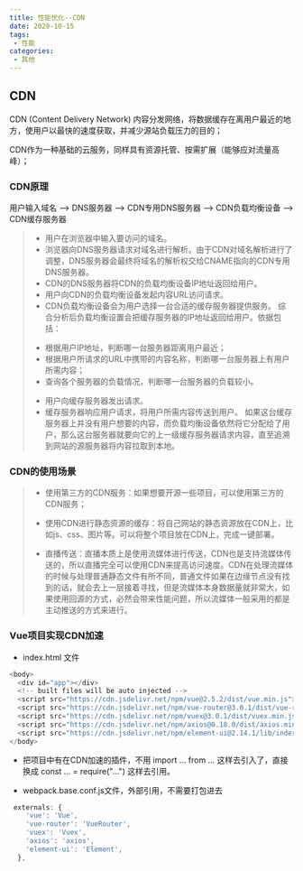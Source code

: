 ```yaml
---
title: 性能优化--CDN
date: 2020-10-15
tags:
 - 性能
categories: 
 - 其他
---
```


##  CDN

CDN (Content Delivery Network) 内容分发网络，将数据缓存在离用户最近的地方，使用户以最快的速度获取，并减少源站负载压力的目的；

CDN作为一种基础的云服务，同样具有资源托管、按需扩展（能够应对流量高峰）；

###  CDN原理

用户输入域名 --> DNS服务器 --> CDN专用DNS服务器  --> CDN负载均衡设备 --> CDN缓存服务器

>- 用户在浏览器中输入要访问的域名。
>- 浏览器向DNS服务器请求对域名进行解析。由于CDN对域名解析进行了调整，DNS服务器会最终将域名的解析权交给CNAME指向的CDN专用DNS服务器。
>- CDN的DNS服务器将CDN的负载均衡设备IP地址返回给用户。
>- 用户向CDN的负载均衡设备发起内容URL访问请求。
>- CDN负载均衡设备会为用户选择一台合适的缓存服务器提供服务。
>  综合分析后负载均衡设置会把缓存服务器的IP地址返回给用户。依据包括：
>  * 根据用户IP地址，判断哪一台服务器距离用户最近；
>  * 根据用户所请求的URL中携带的内容名称，判断哪一台服务器上有用户所需内容；
>  * 查询各个服务器的负载情况，判断哪一台服务器的负载较小。
>- 用户向缓存服务器发出请求。
>- 缓存服务器响应用户请求，将用户所需内容传送到用户。
>  如果这台缓存服务器上并没有用户想要的内容，而负载均衡设备依然将它分配给了用户，那么这台服务器就要向它的上一级缓存服务器请求内容，直至追溯到网站的源服务器将内容拉取到本地。
> 




###  CDN的**使用场景**

>- 使用第三方的CDN服务：如果想要开源一些项目，可以使用第三方的CDN服务；
>
>- 使用CDN进行静态资源的缓存：将自己网站的静态资源放在CDN上，比如js、css、图片等。可以将整个项目放在CDN上，完成一键部署。
>
>- 直播传送：直播本质上是使用流媒体进行传送，CDN也是支持流媒体传送的，所以直播完全可以使用CDN来提高访问速度。CDN在处理流媒体的时候与处理普通静态文件有所不同，普通文件如果在边缘节点没有找到的话，就会去上一层接着寻找，但是流媒体本身数据量就非常大，如果使用回源的方式，必然会带来性能问题，所以流媒体一般采用的都是主动推送的方式来进行。


###  Vue项目实现CDN加速

- index.html 文件

```js
<body>
  <div id="app"></div>
  <!-- built files will be auto injected -->
  <script src="https://cdn.jsdelivr.net/npm/vue@2.5.2/dist/vue.min.js"></script>
  <script src="https://cdn.jsdelivr.net/npm/vue-router@3.0.1/dist/vue-router.min.js"></script>
  <script src="https://cdn.jsdelivr.net/npm/vuex@3.0.1/dist/vuex.min.js"></script>
  <script src="https://cdn.jsdelivr.net/npm/axios@0.18.0/dist/axios.min.js"></script>
  <script src="https://cdn.jsdelivr.net/npm/element-ui@2.14.1/lib/index.js"></script>
</body>
```

- 把项目中有在CDN加速的插件，不用 import … from … 这样去引入了，直接换成 const … = require("…") 这样去引用。

- webpack.base.conf.js文件，外部引用，不需要打包进去

```js
 externals: {
    'vue': 'Vue',
    'vue-router': 'VueRouter',
    'vuex': 'Vuex',
    'axios': 'axios',
    'element-ui': 'Element',
  },
```
